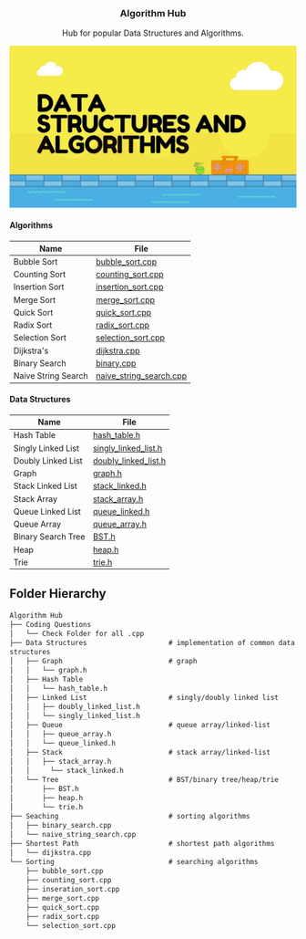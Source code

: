 <br />
<p align="center">
  <a href="https://github.com/dylansloann/Maze-Gen-Solver">
  </a>

  <h3 align="center">Algorithm Hub</h3>

  <p align="center">
     Hub for popular Data Structures and Algorithms.

![Header][header-screenshot]

#### Algorithms
| Name | File |
|------|------|
|Bubble Sort|[bubble_sort.cpp](https://github.com/dylansloann/Algorithm-Hub/blob/master/Sorting/bubble_sort.cpp)|
|Counting Sort|[counting_sort.cpp](https://github.com/dylansloann/Algorithm-Hub/blob/master/Sorting/counting_sort.cpp)|
|Insertion Sort|[insertion_sort.cpp](https://github.com/dylansloann/Algorithm-Hub/blob/master/Sorting/insertion_sort.cpp)|
|Merge Sort|[merge_sort.cpp](https://github.com/dylansloann/Algorithm-Hub/blob/master/Sorting/merge_sort.cpp)|
|Quick Sort|[quick_sort.cpp](https://github.com/dylansloann/Algorithm-Hub/blob/master/Sorting/quick_sort.cpp)|
|Radix Sort|[radix_sort.cpp](https://github.com/dylansloann/Algorithm-Hub/blob/master/Sorting/radix_sort.cpp)|
|Selection Sort|[selection_sort.cpp](https://github.com/dylansloann/Algorithm-Hub/blob/master/Sorting/selection_sort.cpp)|
|Dijkstra's|[dijkstra.cpp](https://github.com/dylansloann/Algorithm-Hub/blob/master/Shortest%20Path/WIP_dijkstra.cpp)|
|Binary Search|[binary.cpp](https://github.com/dylansloann/Algorithm-Hub/blob/master/Searching/binary_seach.cpp)|
|Naive String Search|[naive_string_search.cpp](https://github.com/dylansloann/Algorithm-Hub/blob/master/Searching/naive_string_search.cpp)|


#### Data Structures
| Name | File |
|------|------|
|Hash Table|[hash_table.h](https://github.com/dylansloann/Algorithm-Hub/blob/master/Data%20Structures/Hash%20Table/hash_table.h)|
|Singly Linked List|[singly_linked_list.h](https://github.com/dylansloann/Algorithm-Hub/blob/master/Data%20Structures/Linked%20List/singly_linked_list.h)|
|Doubly Linked List|[doubly_linked_list.h](https://github.com/dylansloann/Algorithm-Hub/blob/master/Data%20Structures/Linked%20List/doubly_linked_list.h)|
|Graph|[graph.h](https://github.com/dylansloann/Algorithm-Hub/blob/master/Data%20Structures/Graph/WIP_graph.h)|
|Stack Linked List|[stack_linked.h](https://github.com/dylansloann/Algorithm-Hub/blob/master/Data%20Structures/Stack/stack_linked.h)|
|Stack Array|[stack_array.h](https://github.com/dylansloann/Algorithm-Hub/blob/master/Data%20Structures/Stack/stack_array.h)|
|Queue Linked List|[queue_linked.h](https://github.com/dylansloann/Algorithm-Hub/blob/master/Data%20Structures/Queue/queue_linked.h)|
|Queue Array|[queue_array.h](https://github.com/dylansloann/Algorithm-Hub/blob/master/Data%20Structures/Queue/queue_array.h)|
|Binary Search Tree|[BST.h](https://github.com/dylansloann/Algorithm-Hub/blob/master/Data%20Structures/Tree/BST.h)|
|Heap|[heap.h](https://github.com/dylansloann/Algorithm-Hub/blob/master/Data%20Structures/Tree/WIP_heap.h)|
|Trie|[trie.h](https://github.com/dylansloann/Algorithm-Hub/blob/master/Data%20Structures/Tree/WIP_trie.h)|


## Folder Hierarchy
```
Algorithm Hub
├── Coding Questions
│   └── Check Folder for all .cpp
├── Data Structures                    # implementation of common data structures
│   ├── Graph                          # graph
│   │   └── graph.h
│   ├── Hash Table
│   │   └── hash_table.h
│   ├── Linked List                    # singly/doubly linked list
│   │   ├── doubly_linked_list.h
│   │   └── singly_linked_list.h
│   ├── Queue                          # queue array/linked-list
│   │   ├── queue_array.h
│   │   └── queue_linked.h
│   ├── Stack                          # stack array/linked-list
│   │   ├── stack_array.h
│   │	  └── stack_linked.h
│   └── Tree                           # BST/binary tree/heap/trie
│       ├── BST.h
│       ├── heap.h
│       └── trie.h
├── Seaching                           # sorting algorithms
│   ├── binary_search.cpp
│   └── naive_string_search.cpp
├── Shortest Path                      # shortest path algorithms
│   └── dijkstra.cpp
└── Sorting                            # searching algorithms
    ├── bubble_sort.cpp
    ├── counting_sort.cpp
    ├── inseration_sort.cpp
    ├── merge_sort.cpp
    ├── quick_sort.cpp
    ├── radix_sort.cpp
    └── selection_sort.cpp
```

[header-screenshot]: header.jpg
